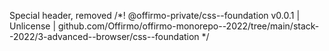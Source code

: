 Special header, removed
/*! @offirmo-private/css--foundation v0.0.1 | Unlicense | github.com/Offirmo/offirmo-monorepo--2022/tree/main/stack--2022/3-advanced--browser/css--foundation */
